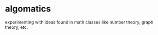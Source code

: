 # algomatics
experimenting with ideas found in math classes like number theory, graph theory, etc. 
